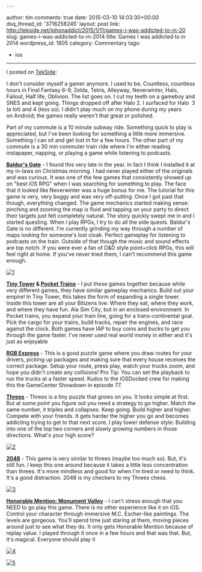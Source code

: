     ---
author: tim
comments: true
date: 2015-03-10 14:03:30+00:00
dsq_thread_id: '3716258245'
layout: post
link: http://tekside.net/iphonaddict/2015/1/11/games-i-was-addicted-to-in-20
slug: games-i-was-addicted-to-in-2014
title: Games I was addicted to in 2014
wordpress_id: 1805
category: Commentary
tags:
- ios
---

I posted on [TekSide](http://tekside.net/iphonaddict/2015/1/11/games-i-was-addicted-to-in-20): 

I don't consider myself a gamer anymore. I used to be.
Countless, countless hours in Final Fantasy 6-9, Zelda, Tetris, Alleyway,
Neverwinter, Halo, Fallout, Half life, Oblivion. The list goes on. I cut my
teeth on a gameboy and SNES and kept going. Things dropped off after Halo 2. I
surfaced for Halo  3 (a lot) and 4 (less so). I didn't play much on my phone
during my years on Android; the games really weren't that great or polished.

Part of my commute is a 10 minute subway ride. Something quick to play is
appreciated, but I've been looking for something a little more immersive.
Something I can sit and get lost in for a few hours. The other part of my
commute is a 30 min commuter train ride where I'm either reading instapaper,
napping, or playing a game while listening to podcasts. 

**[Baldur's Gate](http://apple.co/1DzraiL)** - I
found this very late in the year. In fact I think I installed it at my in-laws
on Christmas morning. I had never played either of the originals and was
curious. It was one of the few games that consistently showed up on "best iOS
RPG" when I was searching for something to play. The face that it looked like
Neverwinter was a huge bonus for me. The tutorial for this game is very, very
buggy and was very off-putting. Once I got past that though, everything
changed. The game mechanics started making sense: pinching and zooming the map
is fluid and tapping on your party to direct their targets just felt
completely natural. The story quickly swept me in and I started questing. When
I play RPGs, I try to do all the side quests. Baldur's Gate is no different.
I'm currently grinding my way through a number of maps looking for someone's
lost cloak. Perfect gameplay for listening to podcasts on the train. Outside
of that though the music and sound effects are top notch. If you were ever a
fan of D&amp;D style point+click RPGs, this will feel right at home. If you've
never tried them, I can't recommend this game enough.

[![1](/images/2015/03/1-1024x768.png)](/images/2015/03/1.png)

**[Tiny Tower](http://apple.co/1Dzrkql) &amp; [Pocket Trains](http://apple.co/1LGeXPK)** \- I put
these games together because while very different games, they have similar
gameplay mechanics. Build out your empire! In Tiny Tower, this takes the form
of expanding a single tower. Inside this tower are all your Bitizens live:
Where they eat, where they work, and where they have fun. Ala Sim City, but in
an enclosed environment. In Pocket trains, you expand your train line, going
for a trans-continental goal. Pick the cargo for your trains, build tracks,
repair the engines, and race against the clock. Both games have IAP to buy
coins and bucks to get you through the game faster. I've never used real world
money in either and it's just as enjoyable 

**[RGB Express](http://apple.co/1LGeYmQ)** \- This is a good
puzzle game where you draw routes for your drivers, picking up packages and
making sure that every house receives the correct package. Setup your route,
press play, watch your trucks zoom, and hope you didn't create any collisions!
Pro Tip: You can set the playback to run the trucks at a faster speed. Kudos
to the iOSDocked crew for making this the GameCenter Showdown in episode 77.


**[Threes](http://apple.co/1Dzrxdd)** - Threes is a tiny puzzle that grows on you. It looks simple at
first. But at some point you figure out you need a strategy to go higher.
Match the same number, it triples and collapses. Keep going. Build higher and
higher. Compete with your friends. It gets harder the higher you go and
becomes addicting trying to get to that next score. I play tower defense
style: Building into one of the top two corners and slowly growing numbers in
those directions. What's your high score? 

[![2](/images/2015/03/2.png)](/images/2015/03/2.png)

**[2048](http://apple.co/1LGf2Dc)** \- This game is very similar to threes
(maybe too much so). But, it's still fun. I keep this one around because it
takes a little less concentration than threes. It's more mindless and good for
when I'm tired or need to think. It's a good distraction. 2048 is my checkers
to my Threes chess. 

[![3](/images/2015/03/3.png)](/images/2015/03/3.png)

**[Honorable Mention: Monument Valley](http://apple.co/1DzrKgm)** \- I
can't stress enough that you NEED to go play this game. There is no other
experience like it on iOS. Control your character through immersive M.C.
Escher-like paintings. The levels are gorgeous. You'll spend time just staring
at them, moving pieces around just to see what they do. It only gets Honorable
Mention because of replay value. I played through it once in a few hours and
that was that. But, it's magical. Everyone should play it

[![4](/images/2015/03/4.jpeg)](/images/2015/03/4.jpeg)

[![5](/images/2015/03/5.jpeg)](/images/2015/03/5.jpeg)